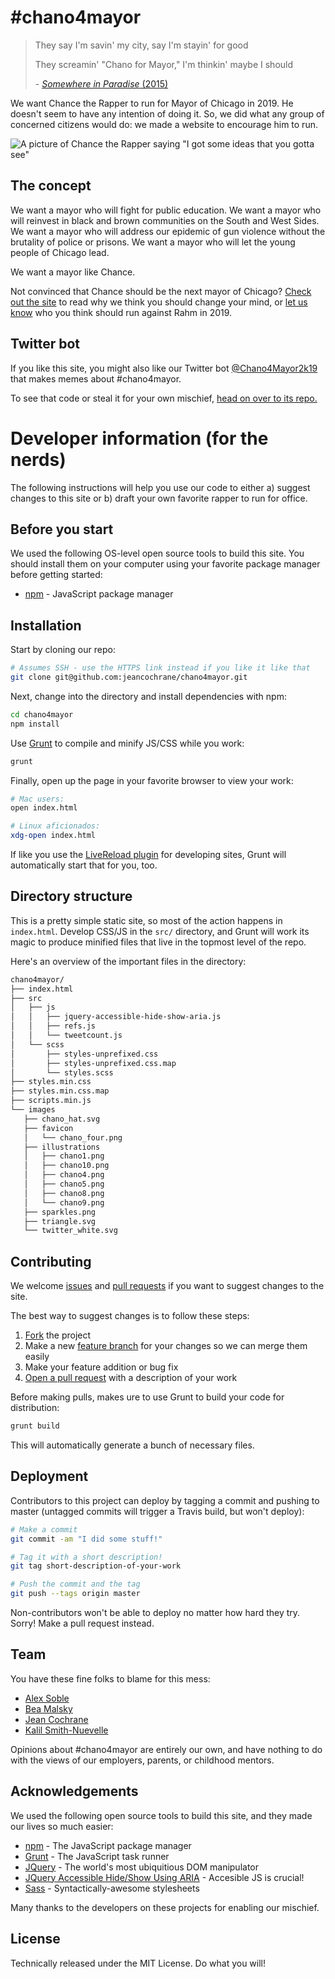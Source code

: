 # #chano4mayor

> They say I'm savin' my city, say I'm stayin' for good
>
> They screamin' "Chano for Mayor," I'm thinkin' maybe I should
>
>\- [*Somewhere in Paradise* (2015)](https://soundcloud.com/chancetherapper/somewhere-in-paradise-ft-jeremih-r-kelly-1)

We want Chance the Rapper to run for Mayor of Chicago in 2019. He doesn't seem to have any intention of doing it. So, we did what any group of concerned citizens would do: we made a website to encourage him to run.

![A picture of Chance the Rapper saying "I got some ideas that you gotta see"](https://cloud.githubusercontent.com/assets/14170650/24591169/860cb7cc-17c0-11e7-8450-b549622df7fe.png)

## The concept

We want a mayor who will fight for public education. We want a mayor who will reinvest in black and brown communities on the South and West Sides. We want a mayor who will address our epidemic of gun violence without the brutality of police or prisons. We want a mayor who will let the young people of Chicago lead.

We want a mayor like Chance.

Not convinced that Chance should be the next mayor of Chicago? [Check out the site](https://chano4mayor.com/) to read why we think you should change your mind, or [let us know](https://twitter.com/chano4mayor2k19) who you think should run against Rahm in 2019.

## Twitter bot

If you like this site, you might also like our Twitter bot [@Chano4Mayor2k19](https://twitter.com/chano4mayor2k19) that makes memes about #chano4mayor.

To see that code or steal it for your own mischief, [head on over to its repo.](https://github.com/jeancochrane/chanomemes)

# Developer information (for the nerds)

The following instructions will help you use our code to either a) suggest changes to this site or b) draft your own favorite rapper to run for office.

## Before you start

We used the following OS-level open source tools to build this site. You should install them on your computer using your favorite package manager before getting started:

- [npm](https://docs.npmjs.com/getting-started/installing-node) - JavaScript package manager

## Installation

Start by cloning our repo:

```bash
# Assumes SSH - use the HTTPS link instead if you like it like that
git clone git@github.com:jeancochrane/chano4mayor.git
```

Next, change into the directory and install dependencies with npm:

```bash
cd chano4mayor
npm install
```

Use [Grunt](https://gruntjs.com/) to compile and minify JS/CSS while you work:

```bash
grunt
```

Finally, open up the page in your favorite browser to view your work:

```bash
# Mac users:
open index.html

# Linux aficionados:
xdg-open index.html
```

If like you use the [LiveReload plugin](https://chrome.google.com/webstore/detail/livereload/jnihajbhpnppcggbcgedagnkighmdlei) for developing sites, Grunt will automatically start that for you, too.

## Directory structure

This is a pretty simple static site, so most of the action happens in `index.html`. Develop CSS/JS in the `src/` directory, and Grunt will work its magic to produce minified files that live in the topmost level of the repo.

Here's an overview of the important files in the directory:

```bash
chano4mayor/
├── index.html
├── src
│   ├── js
│   │   ├── jquery-accessible-hide-show-aria.js
│   │   ├── refs.js
│   │   └── tweetcount.js
│   └── scss
│       ├── styles-unprefixed.css
│       ├── styles-unprefixed.css.map
│       └── styles.scss
├── styles.min.css
├── styles.min.css.map
├── scripts.min.js
└── images
   ├── chano_hat.svg
   ├── favicon
   │   └── chano_four.png
   ├── illustrations
   │   ├── chano1.png
   │   ├── chano10.png
   │   ├── chano4.png
   │   ├── chano5.png
   │   ├── chano8.png
   │   └── chano9.png
   ├── sparkles.png
   ├── triangle.svg
   └── twitter_white.svg

```

## Contributing

We welcome [issues](https://github.com/jeancochrane/chano4mayor/issues) and [pull requests](https://github.com/jeancochrane/chano4mayor/pulls) if you want to suggest changes to the site. 

The best way to suggest changes is to follow these steps:

1. [Fork](https://help.github.com/articles/fork-a-repo/) the project
2. Make a new [feature branch](https://gist.github.com/digitaljhelms/4287848#feature-branches) for your changes so we can merge them easily
3. Make your feature addition or bug fix
4. [Open a pull request](https://help.github.com/articles/creating-a-pull-request/) with a description of your work

Before making pulls, makes ure to use Grunt to build your code for distribution:

```bash
grunt build
```

This will automatically generate a bunch of necessary files.

## Deployment

Contributors to this project can deploy by tagging a commit and pushing to master (untagged commits will trigger a Travis build, but won't deploy):

```bash
# Make a commit
git commit -am "I did some stuff!"

# Tag it with a short description!
git tag short-description-of-your-work

# Push the commit and the tag
git push --tags origin master
```

Non-contributors won't be able to deploy no matter how hard they try. Sorry! Make a pull request instead.

## Team

You have these fine folks to blame for this mess:

- [Alex Soble](https://github.com/alexsoble)
- [Bea Malsky](https://github.com/beamalsky)
- [Jean Cochrane](https://github.com/jeancochrane)
- [Kalil Smith-Nuevelle](https://github.com/kalilsn)

Opinions about #chano4mayor are entirely our own, and have nothing to do with the views of our employers, parents, or childhood mentors. 

## Acknowledgements

We used the following open source tools to build this site, and they made our lives so much easier:

- [npm](https://npmjs.com/) - The JavaScript package manager
- [Grunt](https://gruntjs.com/) - The JavaScript task runner
- [JQuery](https://jquery.com/) - The world's most ubiquitious DOM manipulator
- [JQuery Accessible Hide/Show Using ARIA](https://github.com/nico3333fr/jquery-accessible-hide-show-aria) - Accesible JS is crucial!
- [Sass](http://sass-lang.com/) - Syntactically-awesome stylesheets

Many thanks to the developers on these projects for enabling our mischief.

## License

Technically released under the MIT License. Do what you will!
